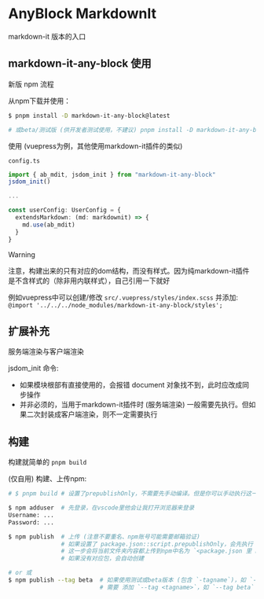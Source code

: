 # AnyBlock MarkdownIt

markdown-it 版本的入口

## markdown-it-any-block 使用

新版 npm 流程

从npm下载并使用：

```bash
$ pnpm install -D markdown-it-any-block@latest

# 或beta/测试版 (供开发者测试使用，不建议) pnpm install -D markdown-it-any-block@beta
```

使用 (vuepress为例，其他使用markdown-it插件的类似)

`config.ts`

```ts
import { ab_mdit, jsdom_init } from "markdown-it-any-block"
jsdom_init()

...

const userConfig: UserConfig = {
  extendsMarkdown: (md: markdownit) => {
    md.use(ab_mdit)
  }
}
```

> [!WARNING]
> 
> 注意，构建出来的只有对应的dom结构，而没有样式。因为纯markdown-it插件是不含样式的（除非用内联样式），自己引用一下就好
> 
> 例如vuepress中可以创建/修改 `src/.vuepress/styles/index.scss`
> 并添加: `@import '../../../node_modules/markdown-it-any-block/styles';`

## 扩展补充

服务端渲染与客户端渲染

jsdom_init 命令:

- 如果模块根部有直接使用的，会报错 document 对象找不到，此时应改成同步操作
- 并非必须的，当用于markdown-it插件时 (服务端渲染) 一般需要先执行。但如果二次封装成客户端渲染，则不一定需要执行

## 构建

构建就简单的 `pnpm build`

(仅自用) 构建、上传npm:

```bash
# $ pnpm build # 设置了prepublishOnly，不需要先手动编译。但是你可以手动执行这一步，来检查编译是否正常

$ npm adduser  # 先登录，在vscode里他会让我打开浏览器来登录
Username: ...
Password: ...

$ npm publish  # 上传 (注意不要重名、npm账号可能需要邮箱验证)
               # 如果设置了 package.json::script.prepublishOnly，会先执行 (一般是build)
               # 这一步会将当前文件夹内容都上传到npm中名为 `<package.json 里 name@version>` 的包里
               # 如果没有对应包，会自动创建

# or 或
$ npm publish --tag beta  # 如果使用测试或beta版本 (包含 `-tagname`)，如 `-beta` 
                          # 需要 添加 `--tag <tagname>`，如 `--tag beta`
```
